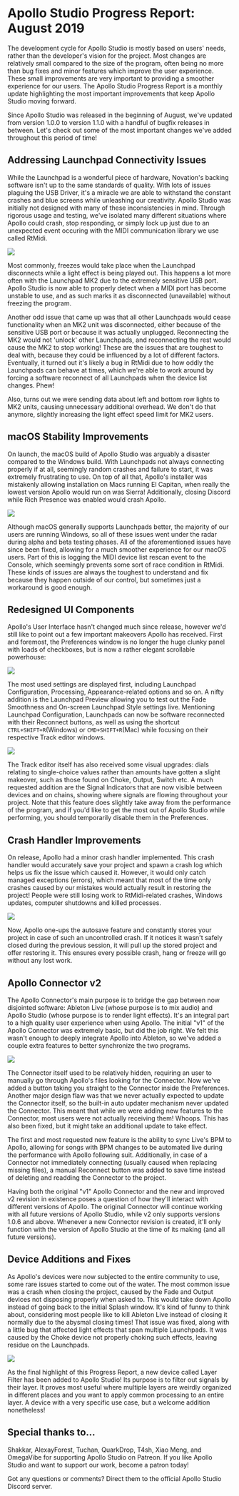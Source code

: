 # Apollo Studio Progress Report: August 2019

The development cycle for Apollo Studio is mostly based on users' needs, rather than the developer's vision for the project. Most changes are relatively small compared to the size of the program, often being no more than bug fixes and minor features which improve the user experience. These small improvements are very important to providing a smoother experience for our users. The Apollo Studio Progress Report is a monthly update highlighting the most important improvements that keep Apollo Studio moving forward.

Since Apollo Studio was released in the beginning of August, we've updated from version 1.0.0 to version 1.1.0 with a handful of bugfix releases in between. Let's check out some of the most important changes we've added throughout this period of time!

## Addressing Launchpad Connectivity Issues

While the Launchpad is a wonderful piece of hardware, Novation's backing software isn't up to the same standards of quality. With lots of issues plaguing the USB Driver, it's a miracle we are able to withstand the constant crashes and blue screens while unleashing our creativity. Apollo Studio was initially not designed with many of these inconsistencies in mind. Through rigorous usage and testing, we've isolated many different situations where Apollo could crash, stop responding, or simply lock up just due to an unexpected event occuring with the MIDI communication library we use called RtMidi.

![](https://cdn.discordapp.com/attachments/321730411854299137/617771696673259520/unknown.png)

Most commonly, freezes would take place when the Launchpad disconnects while a light effect is being played out. This happens a lot more often with the Launchpad MK2 due to the extremely sensitive USB port. Apollo Studio is now able to properly detect when a MIDI port has become unstable to use, and as such marks it as disconnected (unavailable) without freezing the program.

Another odd issue that came up was that all other Launchpads would cease functionality when an MK2 unit was disconnected, either because of the sensitive USB port or because it was actually unplugged. Reconnecting the MK2 would not 'unlock' other Launchpads, and reconnecting the rest would cause the MK2 to stop working! These are the issues that are toughest to deal with, because they could be influenced by a lot of different factors. Eventually, it turned out it's likely a bug in RtMidi due to how oddly the Launchpads can behave at times, which we're able to work around by forcing a software reconnect of all Launchpads when the device list changes. Phew!

Also, turns out we were sending data about left and bottom row lights to MK2 units, causing unnecessary additional overhead. We don't do that anymore, slightly increasing the light effect speed limit for MK2 users.

## macOS Stability Improvements

On launch, the macOS build of Apollo Studio was arguably a disaster compared to the Windows build. With Launchpads not always connecting properly if at all, seemingly random crashes and failure to start, it was extremely frustrating to use. On top of all that, Apollo's installer was mistakenly allowing installation on Macs running El Capitan, when really the lowest version Apollo would run on was Sierra! Additionally, closing Discord while Rich Presence was enabled would crash Apollo. 

![](https://cdn.discordapp.com/attachments/321730411854299137/617773378518122496/unknown.png)

Although macOS generally supports Launchpads better, the majority of our users are running Windows, so all of these issues went under the radar during alpha and beta testing phases. All of the aforementioned issues have since been fixed, allowing for a much smoother experience for our macOS users. Part of this is logging the MIDI device list rescan event to the Console, which seemingly prevents some sort of race condition in RtMidi. These kinds of issues are always the toughest to understand and fix because they happen outside of our control, but sometimes just a workaround is good enough.

## Redesigned UI Components

Apollo's User Interface hasn't changed much since release, however we'd still like to point out a few important makeovers Apollo has received. First and foremost, the Preferences window is no longer the huge clunky panel with loads of checkboxes, but is now a rather elegant scrollable powerhouse:

![](https://cdn.discordapp.com/attachments/321730411854299137/617773761319403578/unknown.png)

The most used settings are displayed first, including Launchpad Configuration, Processing, Appearance-related options and so on. A nifty addition is the Launchpad Preview allowing you to test out the Fade Smoothness and On-screen Launchpad Style settings live. Mentioning Launchpad Configuration, Launchpads can now be software reconnected with their Reconnect buttons, as well as using the shortcut `CTRL+SHIFT+R`(Windows) or `CMD+SHIFT+R`(Mac) while focusing on their respective Track editor windows.

![](https://cdn.discordapp.com/attachments/321730411854299137/617774246004916276/unknown.png)

The Track editor itself has also received some visual upgrades: dials relating to single-choice values rather than amounts have gotten a slight makeover, such as those found on Choke, Output, Switch etc. A much requested addition are the Signal Indicators that are now visible between devices and on chains, showing where signals are flowing throughout your project. Note that this feature does slightly take away from the performance of the program, and if you'd like to get the most out of Apollo Studio while performing, you should temporarily disable them in the Preferences.

## Crash Handler Improvements

On release, Apollo had a minor crash handler implemented. This crash handler would accurately save your project and spawn a crash log which helps us fix the issue which caused it. However, it would only catch managed exceptions (errors), which meant that most of the time only crashes caused by our mistakes would actually result in restoring the project! People were still losing work to RtMidi-related crashes, Windows updates, computer shutdowns and killed processes.

![](https://cdn.discordapp.com/attachments/321730411854299137/617774607281291286/unknown.png)

Now, Apollo one-ups the autosave feature and constantly stores your project in case of such an uncontrolled crash. If it notices it wasn't safely closed during the previous session, it will pull up the stored project and offer restoring it. This ensures every possible crash, hang or freeze will go without any lost work.

## Apollo Connector v2

The Apollo Connector's main purpose is to bridge the gap between now disjointed software: Ableton Live (whose purpose is to mix audio) and Apollo Studio (whose purpose is to render light effects). It's an integral part to a high quality user experience when using Apollo. The initial "v1" of the Apollo Connector was extremely basic, but did the job right. We felt this wasn't enough to deeply integrate Apollo into Ableton, so we've added a couple extra features to better synchronize the two programs.

![](https://cdn.discordapp.com/attachments/321730411854299137/617775254064070658/unknown.png)

The Connector itself used to be relatively hidden, requiring an user to manually go through Apollo's files looking for the Connector. Now we've added a button taking you straight to the Connector inside the Preferences. Another major design flaw was that we never actually expected to update the Connector itself, so the built-in auto updater mechanism never updated the Connector. This meant that while we were adding new features to the Connector, most users were not actually receiving them! Whoops. This has also been fixed, but it might take an additional update to take effect.

The first and most requested new feature is the ability to sync Live's BPM to Apollo, allowing for songs with BPM changes to be automated live during the performance with Apollo following suit. Additionally, in case of a Connector not immediately connecting (usually caused when replacing missing files), a manual Reconnect button was added to save time instead of deleting and readding the Connector to the project.

Having both the original "v1" Apollo Connector and the new and improved v2 revision in existence poses a question of how they'll interact with different versions of Apollo. The original Connector will continue working with all future versions of Apollo Studio, while v2 only supports versions 1.0.6 and above. Whenever a new Connector revision is created, it'll only function with the version of Apollo Studio at the time of its making (and all future versions).

## Device Additions and Fixes

As Apollo's devices were now subjected to the entire community to use, some rare issues started to come out of the water. The most common issue was a crash when closing the project, caused by the Fade and Output devices not disposing properly when asked to. This would take down Apollo instead of going back to the initial Splash window. It's kind of funny to think about, considering most people like to kill Ableton Live instead of closing it normally due to the abysmal closing times! That issue was fixed, along with a little bug that affected light effects that span multiple Launchpads. It was caused by the Choke device not properly choking such effects, leaving residue on the Launchpads.

![](https://cdn.discordapp.com/attachments/321730411854299137/617776170498523136/unknown.png)

As the final highlight of this Progress Report, a new device called Layer Filter has been added to Apollo Studio! Its purpose is to filter out signals by their layer. It proves most useful where multiple layers are weirdly organized in different places and you want to apply common processing to an entire layer. A device with a very specific use case, but a welcome addition nonetheless!

## Special thanks to...

Shakkar, AlexayForest, Tuchan, QuarkDrop, T4sh, Xiao Meng, and OmegaVibe for supporting Apollo Studio on Patreon. If you like Apollo Studio and want to support our work, become a patron today!

Got any questions or comments? Direct them to the official Apollo Studio Discord server.
